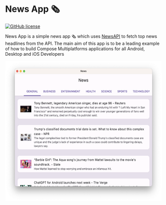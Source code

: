 # News App 🗞
[![GitHub license](https://img.shields.io/github/license/mashape/apistatus.svg)](https://github.com/AkshayChordiya//blob/master/LICENSE)

News App is a simple news app 🗞️ which uses [NewsAPI](https://newsapi.org/) to fetch top news headlines from the API. The main aim of this app is to be a leading example of how to build Compose Multiplatforms applications for all Android, Desktop and iOS Developers


<img alt="NewsApp Main Page" height="450px" src="https://raw.githubusercontent.com/iNoles/News/main/screenshots/mac-desktop.png" />

